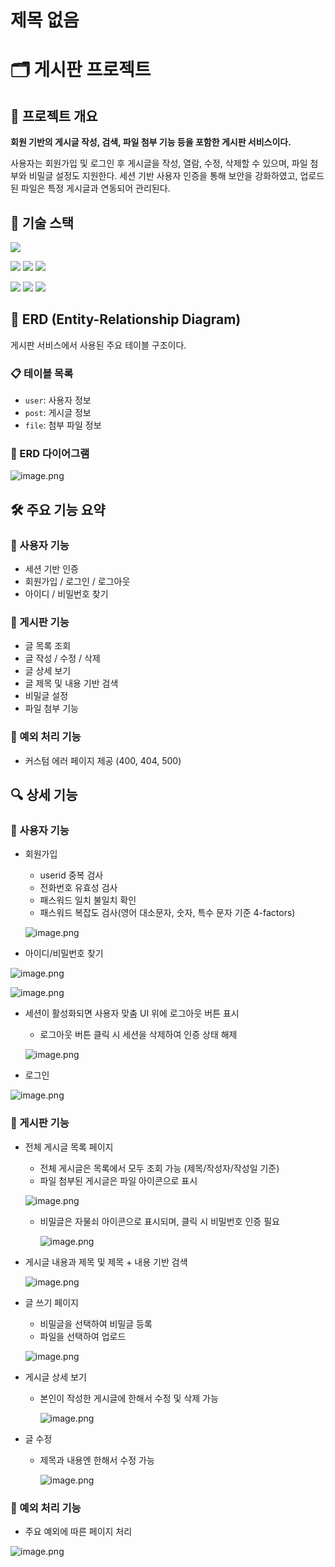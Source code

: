 # 제목 없음

# 🗂️ 게시판 프로젝트

## 📌 프로젝트 개요

**회원 기반의 게시글 작성, 검색, 파일 첨부 기능 등을 포함한 게시판 서비스이다.**

사용자는 회원가입 및 로그인 후 게시글을 작성, 열람, 수정, 삭제할 수 있으며, 파일 첨부와 비밀글 설정도 지원한다. 세션 기반 사용자 인증을 통해 보안을 강화하였고, 업로드된 파일은 특정 게시글과 연동되어 관리된다.

## 🧪 기술 스택

<img src="https://img.shields.io/badge/MySQL-4479A1?style=flat&logo=MySQL&logoColor=white"/>

<img src="https://img.shields.io/badge/Python-3776AB?style=flat&logo=Python&logoColor=white"/> <img src="https://img.shields.io/badge/Flask-000000?style=flat&logo=Flask&logoColor=white"/> <img src="https://img.shields.io/badge/Jinja2-B41717?style=flat&logo=Jinja&logoColor=white"/>

<img src="https://img.shields.io/badge/HTML5-E34F26?style=flat&logo=HTML5&logoColor=white"/> <img src="https://img.shields.io/badge/JavaScript-F7DF1E?style=flat&logo=JavaScript&logoColor=white"/> <img src="https://img.shields.io/badge/CSS-663399?style=flat&logo=CSS&logoColor=white"/>

## 🧩 ERD (Entity-Relationship Diagram)

게시판 서비스에서 사용된 주요 테이블 구조이다.

### 📋 테이블 목록

- `user`: 사용자 정보
- `post`: 게시글 정보
- `file`: 첨부 파일 정보

### 🔗 ERD 다이어그램

![image.png](image/image.png)

## 🛠️ 주요 기능 요약

### 🔐 사용자 기능

- 세션 기반 인증
- 회원가입 / 로그인 / 로그아웃
- 아이디 / 비밀번호 찾기

### 📝 게시판 기능

- 글 목록 조회
- 글 작성 / 수정 / 삭제
- 글 상세 보기
- 글 제목 및 내용 기반 검색
- 비밀글 설정
- 파일 첨부 기능

### 🚨 예외 처리 기능

- 커스텀 에러 페이지 제공 (400, 404, 500)

## 🔍 상세 기능

### 🔐 사용자 기능

- 회원가입
    - userid 중복 검사
    - 전화번호 유효성 검사
    - 패스워드 일치 불일치 확인
    - 패스워드 복잡도 검사(영어 대소문자, 숫자, 특수 문자 기준 4-factors)
    
    ![image.png](image/image%201.png)
    

- 아이디/비밀번호 찾기

![image.png](image/image%202.png)

![image.png](image/image%203.png)

- 세션이 활성화되면 사용자 맞춤 UI 위에 로그아웃 버튼 표시
    - 로그아웃 버튼 클릭 시 세션을 삭제하여 인증 상태 해제
    
    ![image.png](image/image%204.png)
    

- 로그인

![image.png](image/image%205.png)

### 📝 게시판 기능

- 전체 게시글 목록 페이지
    - 전체 게시글은 목록에서 모두 조회 가능 (제목/작성자/작성일 기준)
    - 파일 첨부된 게시글은 파일 아이콘으로 표시
    
    ![image.png](image/image%206.png)
    
    - 비밀글은 자물쇠 아이콘으로 표시되며, 클릭 시 비밀번호 인증 필요
        
        ![image.png](image/image%207.png)
        

- 게시글 내용과 제목 및 제목 + 내용 기반 검색
    
    ![image.png](image/image%208.png)
    

- 글 쓰기 페이지
    - 비밀글을 선택하여 비밀글 등록
    - 파일을 선택하여 업로드
    
    ![image.png](image/image%209.png)
    

- 게시글 상세 보기
    - 본인이 작성한 게시글에 한해서 수정 및 삭제 가능
        
        ![image.png](image/image%2010.png)
        

- 글 수정
    - 제목과 내용엔 한해서 수정 가능
        
        ![image.png](image/image%2011.png)
        

### 🚨 예외 처리 기능

- 주요 예외에 따른 페이지 처리

![image.png](image/image%2012.png)

